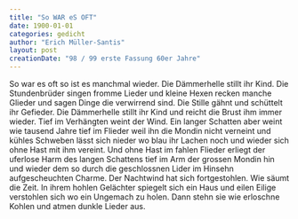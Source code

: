 ```yaml
---
title: "So WAR eS OFT"
date: 1900-01-01
categories: gedicht
author: "Erich Müller-Santis"
layout: post
creationDate: "98 / 99 erste Fassung 60er Jahre"
---
```

So war es oft
so ist es manchmal wieder.
Die Dämmerhelle stillt ihr Kind.
Die Stundenbrüder singen fromme Lieder
und kleine Hexen recken manche Glieder
und sagen Dinge die verwirrend sind.
Die Stille gähnt und schüttelt ihr Gefieder.
Die Dämmerhelle stillt ihr Kind
und reicht die Brust ihm immer wieder.
Tief im Verhängten weint der Wind.
Ein langer Schatten aber weint
wie tausend Jahre tief im Flieder
weil ihn die Mondin nicht verneint
und kühles Schweben lässt sich nieder
wo blau ihr Lachen noch und wieder
sich ohne Hast mit ihm vereint.
Und ohne Hast im fahlen Flieder
erliegt der uferlose Harm
des langen Schattens tief im Arm
der grossen Mondin hin und wieder
dem so durch die geschlossnen Lider
im Hinsehn aufgescheuchten Charme.
Der Nachtwind hat sich fortgestohlen.
Wie säumt die Zeit. In ihrem hohlen
Gelächter spiegelt sich ein Haus
und eilen Eilige verstohlen
sich wo ein Ungemach zu holen.
Dann stehn sie wie erloschne Kohlen
und atmen dunkle Lieder aus.
